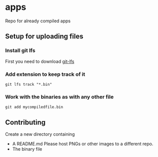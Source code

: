 # apps

Repo for already compiled apps

## Setup for uploading files

### Install git lfs

First you need to download [git-lfs](https://git-lfs.github.com/)

### Add extension to keep track of it

    git lfs track "*.bin"

### Work with the binaries as with any other file

	git add mycompiledfile.bin

## Contributing

Create a new directory containing

* A README.md Please host PNGs or other images to a different repo.
* The binary file
